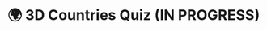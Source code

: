 # 🌍 3D Countries Quiz (IN PROGRESS)

<!-- An interactive 3D geography quiz application that challenges users to identify countries on a rotating Earth globe with satellite imagery.

## Features

- **Interactive 3D Globe**: Rotatable Earth with realistic satellite imagery
- **Mouse Controls**: Click and drag to rotate, scroll to zoom
- **Country Highlighting**: Random countries are highlighted with pulsing animations
- **Real-time Quiz**: Type country names and get instant feedback
- **Scoring System**: Track correct answers and completion time
- **Responsive Design**: Works on desktop and mobile devices
- **Smooth Animations**: Globe automatically rotates to show highlighted countries

## Screenshots

The application features:
- A beautiful 3D Earth with satellite textures
- A sleek dark UI panel with game controls
- Real-time scoring and timer
- Animated country highlighting
- Final results with accuracy statistics

## Installation

1. **Clone the repository**:
   ```bash
   git clone <your-repo-url>
   cd countries-quiz-3d
   ```

2. **Create a virtual environment** (recommended):
   ```bash
   python -m venv venv
   venv\Scripts\activate  # On Windows
   # source venv/bin/activate  # On macOS/Linux
   ```

3. **Install dependencies**:
   ```bash
   pip install -r requirements.txt
   ```

## Running the Application

1. **Start the Flask server**:
   ```bash
   python app.py
   ```

2. **Open your browser** and navigate to:
   ```
   http://localhost:5000
   ```

3. **Start playing**:
   - Click "Start Quiz" to begin
   - Look at the highlighted country on the globe
   - Type the country name in the input field
   - Press Enter or click Submit
   - Continue until all countries are completed!

## How to Play

1. **Globe Controls**:
   - 🖱️ **Click and drag** to rotate the globe
   - 🔍 **Scroll** to zoom in/out
   - The globe will automatically rotate to show highlighted countries

2. **Quiz Flow**:
   - A random country will be highlighted in red with a pulsing animation
   - Type the country name in the input field
   - Press **Enter** or click **Submit** to answer
   - Get instant feedback on correct/incorrect answers
   - For wrong answers, press **Enter** to continue to the next country

3. **Scoring**:
   - Track your score in real-time
   - Timer shows elapsed time
   - Final results show accuracy percentage and total time

## Technical Details

### Frontend
- **Three.js**: 3D globe rendering and WebGL graphics
- **Vanilla JavaScript**: Game logic and API communication
- **CSS3**: Modern styling with gradients and animations
- **Responsive Design**: Mobile-friendly interface

### Backend
- **Flask**: Lightweight Python web framework
- **RESTful API**: JSON endpoints for game state management
- **Session Management**: Server-side game state tracking

### Assets
- **NASA Earth Textures**: High-quality satellite imagery
- **Country Data**: Coordinate-based country positioning
- **Animations**: Smooth transitions and highlighting effects

## API Endpoints

- `POST /api/start_game` - Initialize a new quiz session
- `POST /api/submit_answer` - Submit user's answer for validation
- `GET /api/game_state` - Retrieve current game state

## Customization

### Adding More Countries
Edit the `load_countries()` function in `app.py` to add more countries with their coordinates:

```python
{'name': 'Country Name', 'code': 'CC', 'lat': latitude, 'lng': longitude}
```

### Styling
Modify `static/css/style.css` to customize the appearance:
- Colors and gradients
- Animation speeds
- UI layout and positioning

### Globe Settings
Adjust globe behavior in `static/js/globe.js`:
- Texture quality and loading
- Rotation speeds
- Highlighting effects
- Camera controls

## Browser Compatibility

- **Chrome/Edge**: Full support
- **Firefox**: Full support
- **Safari**: Full support
- **Mobile browsers**: Responsive design with touch controls

## Performance Notes

- The application loads high-quality Earth textures (~2-3MB)
- WebGL is required for 3D rendering
- Optimized for smooth 60fps animations
- Fallback textures for slower connections

## Future Enhancements

- [ ] More detailed country boundaries with GeoJSON
- [ ] Difficulty levels (capitals, flags, etc.)
- [ ] Multiplayer support
- [ ] Achievement system
- [ ] Custom quiz creation
- [ ] Audio feedback and music
- [ ] Offline mode support

## Contributing

1. Fork the repository
2. Create a feature branch
3. Make your changes
4. Test thoroughly
5. Submit a pull request

## License

This project is open source and available under the [MIT License](LICENSE).

## Credits

- **Earth Textures**: NASA Blue Marble imagery
- **3D Engine**: Three.js library
- **Icons**: Unicode emoji icons
- **Inspiration**: Love for geography and interactive learning

---

Enjoy exploring the world! 🌍✨ -->